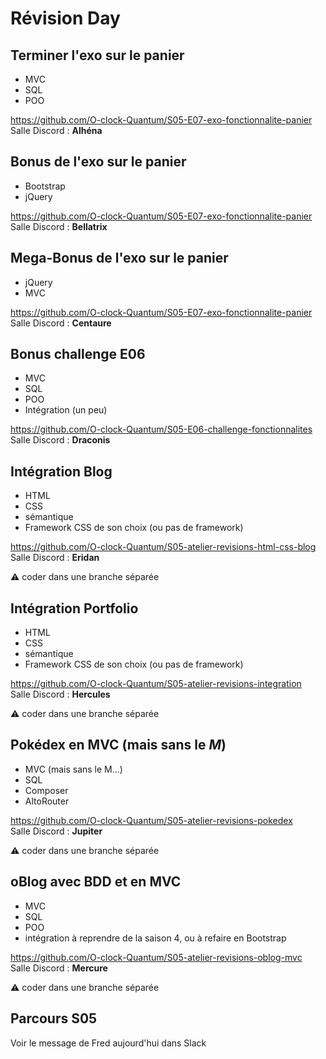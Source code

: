 # Révision Day

## Terminer l'exo sur le panier

- MVC
- SQL
- POO

https://github.com/O-clock-Quantum/S05-E07-exo-fonctionnalite-panier  
Salle Discord : **Alhéna**

## Bonus de l'exo sur le panier

- Bootstrap
- jQuery

https://github.com/O-clock-Quantum/S05-E07-exo-fonctionnalite-panier  
Salle Discord : **Bellatrix**

## Mega-Bonus de l'exo sur le panier

- jQuery
- MVC

https://github.com/O-clock-Quantum/S05-E07-exo-fonctionnalite-panier  
Salle Discord : **Centaure**

## Bonus challenge E06

- MVC
- SQL
- POO
- Intégration (un peu)

https://github.com/O-clock-Quantum/S05-E06-challenge-fonctionnalites  
Salle Discord : **Draconis**

## Intégration Blog

- HTML
- CSS
- sémantique
- Framework CSS de son choix (ou pas de framework)

https://github.com/O-clock-Quantum/S05-atelier-revisions-html-css-blog   
Salle Discord : **Eridan**

:warning: coder dans une branche séparée

## Intégration Portfolio

- HTML
- CSS
- sémantique
- Framework CSS de son choix (ou pas de framework)

https://github.com/O-clock-Quantum/S05-atelier-revisions-integration   
Salle Discord : **Hercules**

:warning: coder dans une branche séparée

## Pokédex en MVC (mais sans le _M_)

- MVC (mais sans le M...)
- SQL
- Composer
- AltoRouter

https://github.com/O-clock-Quantum/S05-atelier-revisions-pokedex  
Salle Discord : **Jupiter**

:warning: coder dans une branche séparée

## oBlog avec BDD et en MVC

- MVC
- SQL
- POO
- intégration à reprendre de la saison 4, ou à refaire en Bootstrap

https://github.com/O-clock-Quantum/S05-atelier-revisions-oblog-mvc  
Salle Discord : **Mercure**

:warning: coder dans une branche séparée

## Parcours S05

Voir le message de Fred aujourd'hui dans Slack
